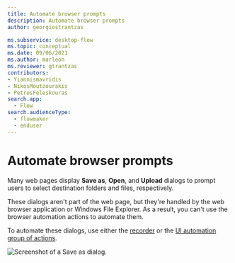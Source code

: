 ```yaml
---
title: Automate browser prompts
description: Automate browser prompts
author: georgiostrantzas

ms.subservice: desktop-flow
ms.topic: conceptual
ms.date: 09/06/2021
ms.author: marleon
ms.reviewer: gtrantzas
contributors:
- Yiannismavridis
- NikosMoutzourakis
- PetrosFeleskouras
search.app: 
  - Flow
search.audienceType: 
  - flowmaker
  - enduser
---
```


# Automate browser prompts

Many web pages display **Save as**, **Open**, and **Upload** dialogs to prompt users to select destination folders and files, respectively.

These dialogs aren't part of the web page, but they're handled by the web browser application or Windows File Explorer. As a result, you can't use the browser automation actions to automate them.

To automate these dialogs, use either the [recorder](../recording-flow.md) or the [UI automation group of actions](../actions-reference/uiautomation.md). 

![Screenshot of a Save as dialog.](media/automate-save-open-upload-dialogs/save-as-dialog.png)